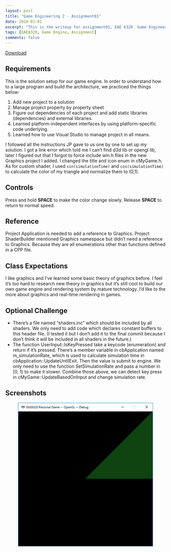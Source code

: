 ```yaml
---
layout: post
title: "Game Engineering 2 - Assignment01"
date: 2018-01-01
excerpt: "This is the writeup for assignment01, EAE 6320 'Game Engineering 2'"
tags: [EAE6320, Game Engine, Assignment]
comments: false
---
```


<div markdown="0"><a href="https://drive.google.com/open?id=19zQYNnEb5ZXd7K2YLszgi3Ghbe7ts1bn" class="btn btn-info">Download</a></div>

## Requirements

This is the solution setup for our game engine. In order to understand how to a large program and build the architecture, we practiced the things below:

1. Add new project to a solution
2. Manage project property by property sheet
3. Figure out dependencies of each project and add static libraries (dependencies) and external libraries.
4. Learned platform-independent interfaces by using platform-specific code underlying.
5. Learned how to use Visual Studio to manage project in all means.

I followed all the instructions JP gave to us one by one to set up my solution. I got a link error which told me I can’t find d3d lib or opengl lib, later I figured out that I forgot to force include win.h files in the new Graphics project I added.
I changed the title and icon enum in cMyGame.h. As for custom shader, I used `sin(simulationTime)` and `cos(simulationTime)` to calculate the color of my triangle and normalize them to (0,1).

## Controls
Press and hold <b>SPACE</b> to make the color change slowly. Release <b>SPACE</b> to return to normal speed.

## Reference
Project Application is needed to add a reference to Graphics.
Project ShaderBuilder mentioned Graphics namespace but didn’t need a reference to Graphics. Because they are all enumerations other than functions defined in a CPP file.

## Class Expectations
I like graphics and I’ve learned some basic theory of graphics before. I feel it’s too hard to research new theory in graphics but it’s still cool to build our own game engine and rendering system by mature technology. I’d like to the more about graphics and real-time rendering in games.

## Optional Challenge

* There’s a file named “shaders.inc” which should be included by all shaders. We only need to add code which declares constant buffers to this header file. (I tested it but I don’t add it to the final commit because I don’t think it will be included in all shaders in the future.)
* The function UserInput::IsKeyPressed take a keycode (enumeration) and return if it’s pressed. There’s a member variable in cbApplication named m_simulationRate, which is used to calculate simulation time in cbApplication::UpdateUntilExit. Then the value is submit to engine. We only need to use the function SetSimulationRate and pass a number in [0, 1) to make it slower.
Combine those above, we can detect key press in cMyGame::UpdateBasedOnInput and change simulation rate.


## Screenshots

<figure>
	<a href="../assets/img/blog/GameEngineering2/Assignment1/screenshot.png"><img src="../assets/img/blog/GameEngineering2/Assignment1/screenshot.png"></a>
</figure>
